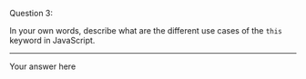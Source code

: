 Question 3:

In your own words, describe what are the different use cases of the `this` keyword in JavaScript.

---------------------
Your answer here